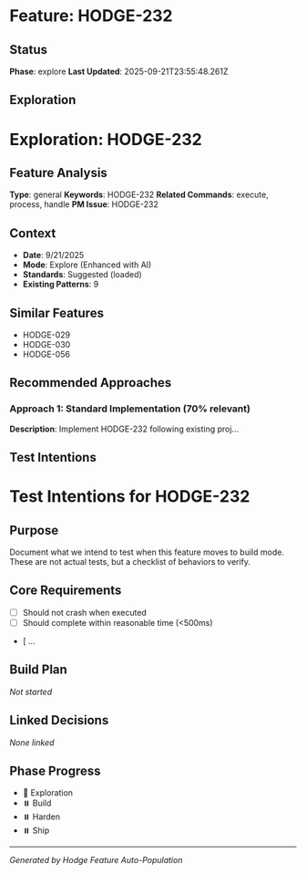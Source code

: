 # Feature: HODGE-232

## Status
**Phase**: explore
**Last Updated**: 2025-09-21T23:55:48.261Z

## Exploration
# Exploration: HODGE-232

## Feature Analysis
**Type**: general
**Keywords**: HODGE-232
**Related Commands**: execute, process, handle
**PM Issue**: HODGE-232

## Context
- **Date**: 9/21/2025
- **Mode**: Explore (Enhanced with AI)
- **Standards**: Suggested (loaded)
- **Existing Patterns**: 9


## Similar Features
- HODGE-029
- HODGE-030
- HODGE-056




## Recommended Approaches


### Approach 1: Standard Implementation (70% relevant)
**Description**: Implement HODGE-232 following existing proj...

## Test Intentions
# Test Intentions for HODGE-232

## Purpose
Document what we intend to test when this feature moves to build mode.
These are not actual tests, but a checklist of behaviors to verify.

## Core Requirements
- [ ] Should not crash when executed
- [ ] Should complete within reasonable time (<500ms)
- [ ...

## Build Plan
_Not started_

## Linked Decisions
_None linked_




## Phase Progress
- 🔄 Exploration
- ⏸️ Build
- ⏸️ Harden
- ⏸️ Ship

---
_Generated by Hodge Feature Auto-Population_
